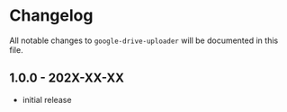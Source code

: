 # Changelog

All notable changes to `google-drive-uploader` will be documented in this file.

## 1.0.0 - 202X-XX-XX

- initial release
